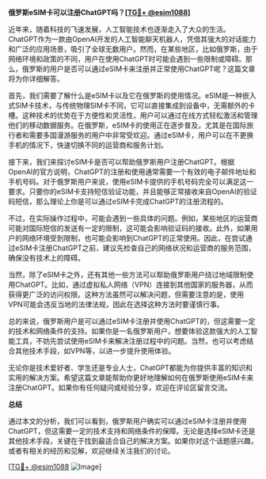 **俄罗斯eSIM卡可以注册ChatGPT吗？[[TG💪+ @esim1088](https://t.me/s/esim1088)]**

近年来，随着科技的飞速发展，人工智能技术也逐渐走入了大众的生活。ChatGPT作为一款由OpenAI开发的人工智能聊天机器人，凭借其强大的对话能力和广泛的应用场景，吸引了全球无数用户。然而，在某些地区，比如俄罗斯，由于网络环境和政策的不同，用户在使用ChatGPT时可能会遇到一些限制或障碍。那么，俄罗斯的用户是否可以通过eSIM卡来注册并正常使用ChatGPT呢？这篇文章将为你详细解答。

首先，我们需要了解什么是eSIM卡以及它在俄罗斯的使用情况。eSIM是一种嵌入式SIM卡技术，与传统物理SIM卡不同，它可以直接集成到设备中，无需额外的卡槽。这种技术的优势在于方便性和灵活性，用户可以通过在线方式轻松激活和管理他们的移动数据服务。在俄罗斯，eSIM卡的使用正在逐步普及，尤其是在国际旅行者和需要多国漫游服务的用户中非常受欢迎。通过eSIM卡，用户可以在不更换手机的情况下，快速切换不同的运营商和服务计划。

接下来，我们来探讨eSIM卡是否可以帮助俄罗斯用户注册ChatGPT。根据OpenAI的官方说明，ChatGPT的注册和使用通常需要一个有效的电子邮件地址和手机号码。对于俄罗斯用户来说，使用eSIM卡提供的手机号码完全可以满足这一要求。只要你的eSIM卡支持短信验证功能，并且能够正常接收来自OpenAI的验证码短信，那么理论上你是可以通过eSIM卡完成ChatGPT的注册流程的。

不过，在实际操作过程中，可能会遇到一些具体的问题。例如，某些地区的运营商可能对国际短信的发送有一定的限制，这可能会影响验证码的接收。此外，如果用户的网络环境受到限制，也可能会影响到ChatGPT的正常使用。因此，在尝试通过eSIM卡注册ChatGPT之前，建议先检查自己的网络状况和运营商的服务范围，确保没有技术上的障碍。

当然，除了eSIM卡之外，还有其他一些方法可以帮助俄罗斯用户绕过地域限制使用ChatGPT。比如，通过虚拟私人网络（VPN）连接到其他国家的服务器，从而获得更广泛的访问权限。这种方法虽然可以解决问题，但需要注意的是，使用VPN可能会违反当地的法律法规，因此在选择这种方法时要谨慎行事。

总的来说，俄罗斯用户是可以通过eSIM卡注册并使用ChatGPT的，但这需要一定的技术和网络条件的支持。如果你是一名俄罗斯用户，想要体验这款强大的人工智能工具，不妨先尝试使用eSIM卡来解决注册过程中的问题。当然，也可以考虑结合其他技术手段，如VPN等，以进一步提升使用体验。

无论你是技术爱好者、学生还是专业人士，ChatGPT都能为你提供丰富的知识和实用的解决方案。希望这篇文章能帮助你更好地理解如何在俄罗斯使用eSIM卡来注册ChatGPT。如果你有任何疑问或经验分享，欢迎在评论区留言交流。

**总结**

通过本文的分析，我们可以看到，俄罗斯用户确实可以通过eSIM卡注册并使用ChatGPT，但这需要一定的技术支持和网络条件的保障。无论是选择eSIM卡还是其他技术手段，关键在于找到最适合自己的解决方案。如果你对这个话题感兴趣，或者有相关的经历和见解，欢迎继续关注我们的讨论。

[[TG💪+ @esim1088](https://t.me/s/esim1088) ![Image](https://i.postimg.cc/4NQfJmqS/Snipaste-2025-05-13-00-14-12.png)]
